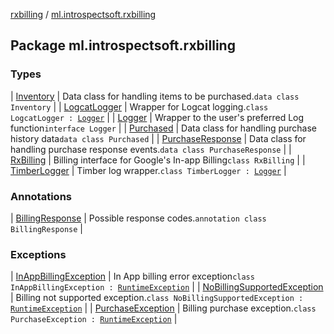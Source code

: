 [rxbilling](../index.md) / [ml.introspectsoft.rxbilling](./index.md)

## Package ml.introspectsoft.rxbilling

### Types

| [Inventory](-inventory/index.md) | Data class for handling items to be purchased.`data class Inventory` |
| [LogcatLogger](-logcat-logger/index.md) | Wrapper for Logcat logging.`class LogcatLogger : `[`Logger`](-logger/index.md) |
| [Logger](-logger/index.md) | Wrapper to the user's preferred Log function`interface Logger` |
| [Purchased](-purchased/index.md) | Data class for handling purchase history data`data class Purchased` |
| [PurchaseResponse](-purchase-response/index.md) | Data class for handling purchase response events.`data class PurchaseResponse` |
| [RxBilling](-rx-billing/index.md) | Billing interface for Google's In-app Billing`class RxBilling` |
| [TimberLogger](-timber-logger/index.md) | Timber log wrapper.`class TimberLogger : `[`Logger`](-logger/index.md) |

### Annotations

| [BillingResponse](-billing-response/index.md) | Possible response codes.`annotation class BillingResponse` |

### Exceptions

| [InAppBillingException](-in-app-billing-exception/index.md) | In App billing error exception`class InAppBillingException : `[`RuntimeException`](https://kotlinlang.org/api/latest/jvm/stdlib/kotlin/-runtime-exception/index.html) |
| [NoBillingSupportedException](-no-billing-supported-exception/index.md) | Billing not supported exception.`class NoBillingSupportedException : `[`RuntimeException`](https://kotlinlang.org/api/latest/jvm/stdlib/kotlin/-runtime-exception/index.html) |
| [PurchaseException](-purchase-exception/index.md) | Billing purchase exception.`class PurchaseException : `[`RuntimeException`](https://kotlinlang.org/api/latest/jvm/stdlib/kotlin/-runtime-exception/index.html) |

